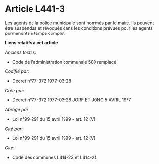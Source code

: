 # Article L441-3

Les agents de la police municipale sont nommés par le maire. Ils peuvent être suspendus et révoqués dans les conditions
prévues pour les agents permanents à temps complet.

**Liens relatifs à cet article**

_Anciens textes_:

  - Code de l'administration communale 500 remplacé

_Codifié par_:

  - Décret n°77-372 1977-03-28

_Créé par_:

  - Décret n°77-372 1977-03-28 JORF ET JONC 5 AVRIL 1977

_Abrogé par_:

  - Loi n°99-291 du 15 avril 1999 - art. 12 (V)

_Cité par_:

  - Loi n°99-291 du 15 avril 1999 - art. 12 (V)

_Cite_:

  - Code des communes L414-23 et L414-24
